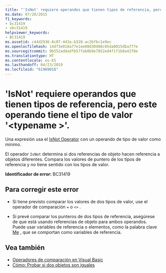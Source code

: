 ```yaml
---
title: "'IsNot' requiere operandos que tienen tipos de referencia, pero este operando tiene el tipo de valor '<typename>'."
ms.date: 07/20/2015
f1_keywords:
- bc31419
- vbc31419
helpviewer_keywords:
- BC31419
ms.assetid: c44d2936-8c07-443a-b320-ac2bfbc1e9ec
ms.openlocfilehash: 14df3e018a77e1ee08d30408c05da0015dba777e
ms.sourcegitcommit: 9b552addadfb57fab0b9e7852ed4f1f1b8a42f8e
ms.translationtype: HT
ms.contentlocale: es-ES
ms.lasthandoff: 04/23/2019
ms.locfileid: "61969018"
---
```

# <a name="isnot-requires-operands-that-have-reference-types-but-this-operand-has-the-value-type-typename"></a>'IsNot' requiere operandos que tienen tipos de referencia, pero este operando tiene el tipo de valor '\<typename >'.
Una expresión usa el [IsNot Operator](../../visual-basic/language-reference/operators/isnot-operator.md) con un operando de tipo de valor como mínimo.  
  
 El operador `IsNot` determina si dos referencias de objeto hacen referencia a objetos diferentes. Compara los valores de puntero de los tipos de referencia y no tiene sentido con los tipos de valor.  
  
 **Identificador de error:** BC31419  
  
## <a name="to-correct-this-error"></a>Para corregir este error  
  
- Si tiene previsto comparar los valores de dos tipos de valor, use el operador de comparación `=` o `<>` .  
  
- Si prevé comparar los punteros de dos tipos de referencia, asegúrese de que está usando referencias de objeto para ambos operandos. Puede usar variables de referencia o elementos, como la palabra clave [Me](~/docs/visual-basic/programming-guide/program-structure/me-my-mybase-and-myclass.md#me) , que se comportan como variables de referencia.  
  
## <a name="see-also"></a>Vea también

- [Operadores de comparación en Visual Basic](../../visual-basic/programming-guide/language-features/operators-and-expressions/comparison-operators.md)
- [Cómo: Probar si dos objetos son iguales](../../visual-basic/programming-guide/language-features/operators-and-expressions/how-to-test-whether-two-objects-are-the-same.md)
